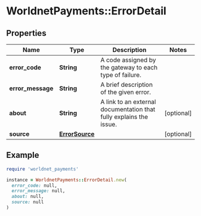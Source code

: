 # WorldnetPayments::ErrorDetail

## Properties

| Name | Type | Description | Notes |
| ---- | ---- | ----------- | ----- |
| **error_code** | **String** | A code assigned by the gateway to each type of failure. |  |
| **error_message** | **String** | A brief description of the given error. |  |
| **about** | **String** | A link to an external documentation that fully explains the issue. | [optional] |
| **source** | [**ErrorSource**](ErrorSource.md) |  | [optional] |

## Example

```ruby
require 'worldnet_payments'

instance = WorldnetPayments::ErrorDetail.new(
  error_code: null,
  error_message: null,
  about: null,
  source: null
)
```

